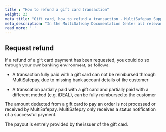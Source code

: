 ```yaml
---
title : "How to refund a gift card transaction"
weight: 23
meta_title: "Gift card, how to refund a transaction - MultiSafepay Support"
meta_description: "In the MultiSafepay Documentation Center all relevant information regarding our Plugins and API. As well as Support pages for Payment Method, Tools and General Questions. You can also find the contact details of our Support Team and Integration Team."
read_more: '.'
---
```

## Request refund
If a refund of a gift card payment has been requested, you could do so through your own banking environment, as follows:

* A transaction fully paid with a gift card can not be reimbursed through MultiSafepay, due to missing bank account details of the customer

* A transcation partially paid with a gift card and partially paid with a different method (e.g. iDEAL), can be fully reimbursed to the customer

The amount deducted from a gift card to pay an order is not processed or received by MultiSafepay. MultiSafepay only receives a status notification of a successful payment.

The payout is entirely provided by the issuer of the gift card.
